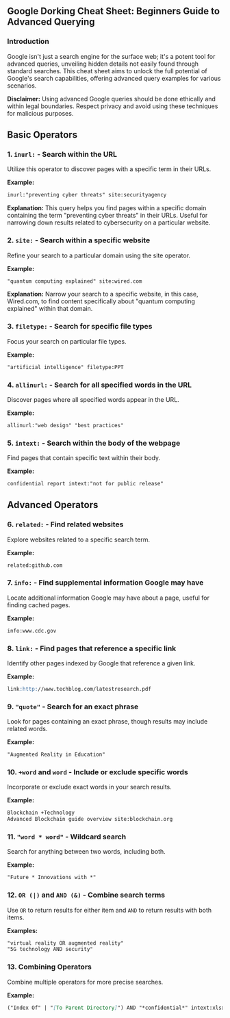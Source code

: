 
## Google Dorking Cheat Sheet: Beginners Guide to Advanced Querying

### Introduction

Google isn't just a search engine for the surface web; it's a potent tool for advanced queries, unveiling hidden details not easily found through standard searches. This cheat sheet aims to unlock the full potential of Google's search capabilities, offering advanced query examples for various scenarios.

**Disclaimer:**
Using advanced Google queries should be done ethically and within legal boundaries. Respect privacy and avoid using these techniques for malicious purposes.

## Basic Operators

### 1. `inurl:` - Search within the URL

Utilize this operator to discover pages with a specific term in their URLs.

**Example:**
```md
inurl:"preventing cyber threats" site:securityagency
```

**Explanation:**
This query helps you find pages within a specific domain containing the term "preventing cyber threats" in their URLs. Useful for narrowing down results related to cybersecurity on a particular website.

### 2. `site:` - Search within a specific website

Refine your search to a particular domain using the site operator.

**Example:**
```md
"quantum computing explained" site:wired.com
```

**Explanation:**
Narrow your search to a specific website, in this case, Wired.com, to find content specifically about "quantum computing explained" within that domain.

### 3. `filetype:` - Search for specific file types

Focus your search on particular file types.

**Example:**
```md
"artificial intelligence" filetype:PPT
```

### 4. `allinurl:` - Search for all specified words in the URL

Discover pages where all specified words appear in the URL.

**Example:**
```md
allinurl:"web design" "best practices"
```

### 5. `intext:` - Search within the body of the webpage

Find pages that contain specific text within their body.

**Example:**
```md
confidential report intext:"not for public release"
```

## Advanced Operators

### 6. `related:` - Find related websites

Explore websites related to a specific search term.

**Example:**
```md
related:github.com
```

### 7. `info:` - Find supplemental information Google may have

Locate additional information Google may have about a page, useful for finding cached pages.

**Example:**
```md
info:www.cdc.gov
```

### 8. `link:` - Find pages that reference a specific link

Identify other pages indexed by Google that reference a given link.

**Example:**
```md
link:http://www.techblog.com/latestresearch.pdf
```

### 9. `"quote"` - Search for an exact phrase

Look for pages containing an exact phrase, though results may include related words.

**Example:**
```md
"Augmented Reality in Education"
```

### 10. `+word` and `­word` - Include or exclude specific words

Incorporate or exclude exact words in your search results.

**Example:**
```md
Blockchain +Technology
Advanced Blockchain ­guide ­overview ­site:blockchain.org
```

### 11. `"word * word"` - Wildcard search

Search for anything between two words, including both.

**Example:**
```md
"Future * Innovations with *"
```

### 12. `OR (|)` and `AND (&)` - Combine search terms

Use `OR` to return results for either item and `AND` to return results with both items.

**Examples:**
```md
"virtual reality OR augmented reality"
"5G technology AND security"
```

### 13. Combining Operators

Combine multiple operators for more precise searches.

**Example:**
```md
("Index Of" | "[To Parent Directory]") AND "*confidential*" intext:xlsx site:someagency.com
```

